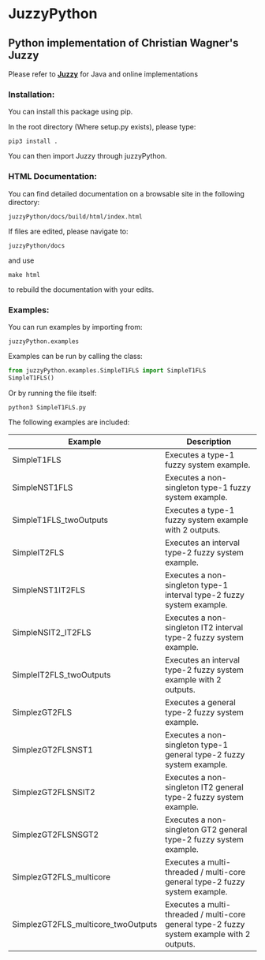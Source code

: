 # JuzzyPython
## Python implementation of Christian Wagner's Juzzy

Please refer to **[Juzzy](http://juzzy.wagnerweb.net/)** for Java and online implementations

### Installation:

You can install this package using pip. 

In the root directory (Where setup.py exists), please type:

`pip3 install .`

You can then import Juzzy through juzzyPython.

### HTML Documentation:

You can find detailed documentation on a browsable site in the following directory:

`juzzyPython/docs/build/html/index.html`

If files are edited, please navigate to:

`juzzyPython/docs`

and use

`make html`

to rebuild the documentation with your edits. 

### Examples:

You can run examples by importing from:

`juzzyPython.examples`

Examples can be run by calling the class:

```python
from juzzyPython.examples.SimpleT1FLS import SimpleT1FLS
SimpleT1FLS()
```

Or by running the file itself:

`python3 SimpleT1FLS.py`

The following examples are included:

Example | Description
--- | ---
SimpleT1FLS | Executes a type-1 fuzzy system example.
SimpleNST1FLS | Executes a non-singleton type-1 fuzzy system example.
SimpleT1FLS_twoOutputs | Executes a type-1 fuzzy system example with 2 outputs.
SimpleIT2FLS | Executes an interval type-2 fuzzy system example.
SimpleNST1IT2FLS | Executes a non-singleton type-1 interval type-2 fuzzy system example.
SimpleNSIT2_IT2FLS | Executes a non-singleton IT2 interval type-2 fuzzy system example.
SimpleIT2FLS_twoOutputs | Executes an interval type-2 fuzzy system example with 2 outputs.
SimplezGT2FLS | Executes a general type-2 fuzzy system example.
SimplezGT2FLSNST1 | Executes a non-singleton type-1 general type-2 fuzzy system example.
SimplezGT2FLSNSIT2 | Executes a non-singleton IT2 general type-2 fuzzy system example.
SimplezGT2FLSNSGT2 | Executes a non-singleton GT2 general type-2 fuzzy system example.
SimplezGT2FLS_multicore | Executes a multi-threaded / multi-core general type-2 fuzzy system example.
SimplezGT2FLS_multicore_twoOutputs | Executes a multi-threaded / multi-core general type-2 fuzzy system example with 2 outputs.